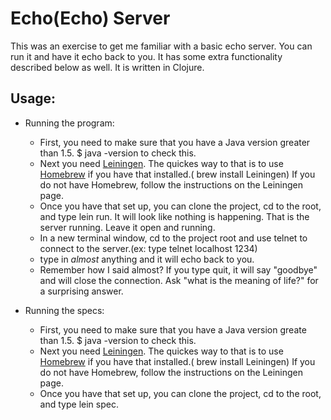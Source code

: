 Echo(Echo) Server
=================
This was an exercise to get me familiar with a basic echo server.  You can run it and have it echo back to you. It has some extra functionality described below as well.  It is written in Clojure.

Usage:
------
- Running the program:
  + First, you need to make sure that you have a Java version greater than 1.5.  $ java -version to check this.
  + Next you need [Leiningen](https://github.com/technomancy/leiningen). The quickes way to that is to use [Homebrew](http://brew.sh/) if you have that installed.( brew install Leiningen)
  If you do not have Homebrew, follow the instructions on the Leiningen page.
  + Once you have that set up, you can clone the project, cd to the root, and type lein run.  It will look like nothing is happening.  That is the server running. Leave it open and running.
  + In a new terminal window, cd to the project root and use telnet to connect to the server.(ex: type telnet localhost 1234)
  + type in *almost* anything and it will echo back to you.
  + Remember how I said almost?  If you type quit, it will say "goodbye" and will close the connection. Ask "what is the meaning of life?" for a surprising answer.

- Running the specs:
  + First, you need to make sure that you have a Java version greate than 1.5.  $ java -version to check this.
  + Next you need [Leiningen](https://github.com/technomancy/leiningen). The quickes way to that is to use [Homebrew](http://brew.sh/) if you have that installed.( brew install Leiningen)
  If you do not have Homebrew, follow the instructions on the Leiningen page.
  + Once you have that set up, you can clone the project, cd to the root, and type lein spec.
